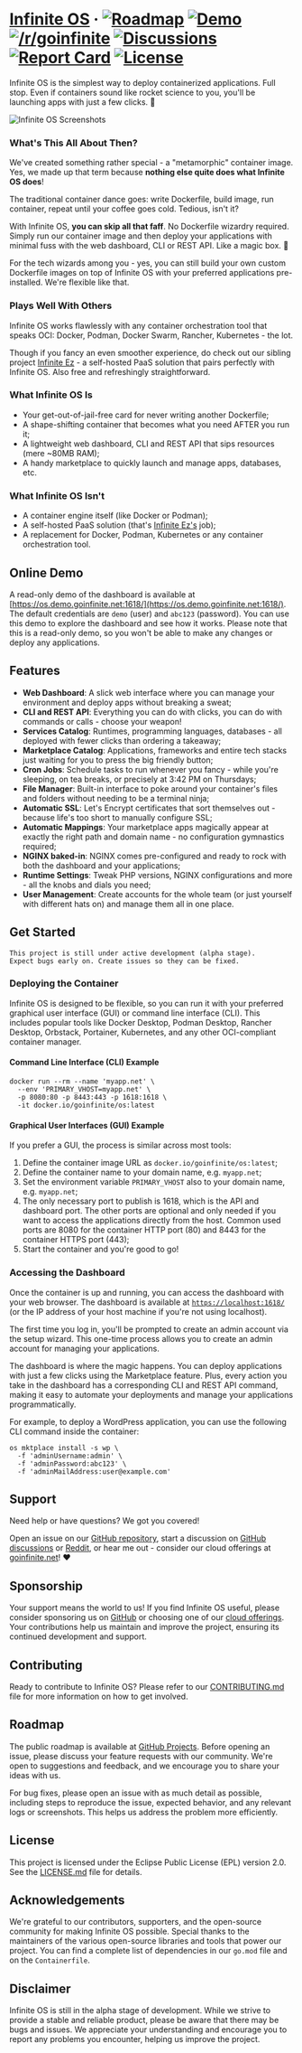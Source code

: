 # [Infinite OS](https://goinfinite.net/os/) &middot; [![Roadmap](https://img.shields.io/badge/roadmap-014737)](https://github.com/orgs/goinfinite/projects/9) [![Demo](https://img.shields.io/badge/read--only_demo-233876)](https://os.demo.goinfinite.net:1618/) [![/r/goinfinite](https://img.shields.io/badge/%2Fr%2Fgoinfinite-FF4500?logo=reddit&logoColor=ffffff)](https://www.reddit.com/r/goinfinite/) [![Discussions](https://img.shields.io/badge/discussions-751A3D?logo=github)](https://github.com/orgs/goinfinite/discussions) [![Report Card](https://img.shields.io/badge/report-A%2B-brightgreen)](https://goreportcard.com/report/github.com/goinfinite/os) [![License](https://img.shields.io/badge/license-EPL-blue.svg)](https://github.com/goinfinite/os/blob/main/LICENSE.md)

Infinite OS is the simplest way to deploy containerized applications. Full stop. Even if containers sound like rocket science to you, you'll be launching apps with just a few clicks. 🚀

![Infinite OS Screenshots](docs/os-screenshots.webp)

### What's This All About Then?

We've created something rather special - a "metamorphic" container image. Yes, we made up that term because **nothing else quite does what Infinite OS does**!

The traditional container dance goes: write Dockerfile, build image, run container, repeat until your coffee goes cold. Tedious, isn't it?

With Infinite OS, **you can skip all that faff**. No Dockerfile wizardry required. Simply run our container image and then deploy your applications with minimal fuss with the web dashboard, CLI or REST API. Like a magic box. 🧞

For the tech wizards among you - yes, you can still build your own custom Dockerfile images on top of Infinite OS with your preferred applications pre-installed. We're flexible like that.

### Plays Well With Others

Infinite OS works flawlessly with any container orchestration tool that speaks OCI: Docker, Podman, Docker Swarm, Rancher, Kubernetes - the lot.

Though if you fancy an even smoother experience, do check out our sibling project [Infinite Ez](https://github.com/goinfinite/ez) - a self-hosted PaaS solution that pairs perfectly with Infinite OS. Also free and refreshingly straightforward.

### What Infinite OS Is

- Your get-out-of-jail-free card for never writing another Dockerfile;
- A shape-shifting container that becomes what you need AFTER you run it;
- A lightweight web dashboard, CLI and REST API that sips resources (mere ~80MB RAM);
- A handy marketplace to quickly launch and manage apps, databases, etc.

### What Infinite OS Isn't

- A container engine itself (like Docker or Podman);
- A self-hosted PaaS solution (that's [Infinite Ez's](https://github.com/goinfinite/ez) job);
- A replacement for Docker, Podman, Kubernetes or any container orchestration tool.

## Online Demo

A read-only demo of the dashboard is available at [https://os.demo.goinfinite.net:1618/](https://os.demo.goinfinite.net:1618/). The default credentials are `demo` (user) and `abc123` (password). You can use this demo to explore the dashboard and see how it works. Please note that this is a read-only demo, so you won't be able to make any changes or deploy any applications.

## Features

- **Web Dashboard**: A slick web interface where you can manage your environment and deploy apps without breaking a sweat;
- **CLI and REST API**: Everything you can do with clicks, you can do with commands or calls - choose your weapon!
- **Services Catalog**: Runtimes, programming languages, databases - all deployed with fewer clicks than ordering a takeaway;
- **Marketplace Catalog**: Applications, frameworks and entire tech stacks just waiting for you to press the big friendly button;
- **Cron Jobs**: Schedule tasks to run whenever you fancy - while you're sleeping, on tea breaks, or precisely at 3:42 PM on Thursdays;
- **File Manager**: Built-in interface to poke around your container's files and folders without needing to be a terminal ninja;
- **Automatic SSL**: Let's Encrypt certificates that sort themselves out - because life's too short to manually configure SSL;
- **Automatic Mappings**: Your marketplace apps magically appear at exactly the right path and domain name - no configuration gymnastics required;
- **NGINX baked-in**: NGINX comes pre-configured and ready to rock with both the dashboard and your applications;
- **Runtime Settings**: Tweak PHP versions, NGINX configurations and more - all the knobs and dials you need;
- **User Management**: Create accounts for the whole team (or just yourself with different hats on) and manage them all in one place.

## Get Started

```
This project is still under active development (alpha stage).
Expect bugs early on. Create issues so they can be fixed.
```

### Deploying the Container

Infinite OS is designed to be flexible, so you can run it with your preferred graphical user interface (GUI) or command line interface (CLI). This includes popular tools like Docker Desktop, Podman Desktop, Rancher Desktop, Orbstack, Portainer, Kubernetes, and any other OCI-compliant container manager.

#### Command Line Interface (CLI) Example

```
docker run --rm --name 'myapp.net' \
  --env 'PRIMARY_VHOST=myapp.net' \
  -p 8080:80 -p 8443:443 -p 1618:1618 \
  -it docker.io/goinfinite/os:latest
```

#### Graphical User Interfaces (GUI) Example

If you prefer a GUI, the process is similar across most tools:

1. Define the container image URL as `docker.io/goinfinite/os:latest`;
2. Define the container name to your domain name, e.g. `myapp.net`;
3. Set the environment variable `PRIMARY_VHOST` also to your domain name, e.g. `myapp.net`;
4. The only necessary port to publish is 1618, which is the API and dashboard port. The other ports are optional and only needed if you want to access the applications directly from the host. Common used ports are 8080 for the container HTTP port (80) and 8443 for the container HTTPS port (443);
5. Start the container and you're good to go!

### Accessing the Dashboard

Once the container is up and running, you can access the dashboard with your web browser. The dashboard is available at [`https://localhost:1618/`](https://localhost:1618/) (or the IP address of your host machine if you're not using localhost).

The first time you log in, you'll be prompted to create an admin account via the setup wizard. This one-time process allows you to create an admin account for managing your applications.

The dashboard is where the magic happens. You can deploy applications with just a few clicks using the Marketplace feature. Plus, every action you take in the dashboard has a corresponding CLI and REST API command, making it easy to automate your deployments and manage your applications programmatically.

For example, to deploy a WordPress application, you can use the following CLI command inside the container:

```
os mktplace install -s wp \
  -f 'adminUsername:admin' \
  -f 'adminPassword:abc123' \
  -f 'adminMailAddress:user@example.com'
```

## Support

Need help or have questions? We got you covered!

Open an issue on our [GitHub repository](https://github.com/goinfinite/os), start a discussion on [GitHub discussions](https://github.com/orgs/goinfinite/discussions) or [Reddit](https://www.reddit.com/r/goinfinite/), or hear me out - consider our cloud offerings at [goinfinite.net](https://goinfinite.net)! ♥️

## Sponsorship

Your support means the world to us! If you find Infinite OS useful, please consider sponsoring us on [GitHub](https://github.com/sponsors/goinfinite) or choosing one of our [cloud offerings](https://goinfinite.net). Your contributions help us maintain and improve the project, ensuring its continued development and support.

## Contributing

Ready to contribute to Infinite OS? Please refer to our [CONTRIBUTING.md](docs/CONTRIBUTING.md) file for more information on how to get involved.

## Roadmap

The public roadmap is available at [GitHub Projects](https://github.com/orgs/goinfinite/projects/9). Before opening an issue, please discuss your feature requests with our community. We're open to suggestions and feedback, and we encourage you to share your ideas with us.

For bug fixes, please open an issue with as much detail as possible, including steps to reproduce the issue, expected behavior, and any relevant logs or screenshots. This helps us address the problem more efficiently.

## License

This project is licensed under the Eclipse Public License (EPL) version 2.0. See the [LICENSE.md](LICENSE.md) file for details.

## Acknowledgements

We're grateful to our contributors, supporters, and the open-source community for making Infinite OS possible. Special thanks to the maintainers of the various open-source libraries and tools that power our project. You can find a complete list of dependencies in our `go.mod` file and on the `Containerfile`.

## Disclaimer

Infinite OS is still in the alpha stage of development. While we strive to provide a stable and reliable product, please be aware that there may be bugs and issues. We appreciate your understanding and encourage you to report any problems you encounter, helping us improve the project.
